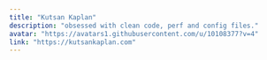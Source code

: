 ```yaml
---
title: "Kutsan Kaplan"
description: "obsessed with clean code, perf and config files."
avatar: "https://avatars1.githubusercontent.com/u/10108377?v=4"
link: "https://kutsankaplan.com"
---
```


